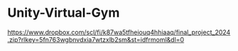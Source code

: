 # Unity-Virtual-Gym

https://www.dropbox.com/scl/fi/k87wa5tfheiouq4hhiaaq/final_project_2024.zip?rlkey=5fn763wgbnvdxia7wtzxlb2sm&st=idfrmoml&dl=0
